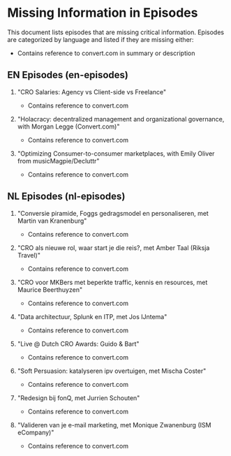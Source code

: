 # Missing Information in Episodes

This document lists episodes that are missing critical information. Episodes are categorized by language and listed if they are missing either:

- Contains reference to convert.com in summary or description

## EN Episodes (en-episodes)

1. "CRO Salaries: Agency vs Client-side vs Freelance"
   - Contains reference to convert.com

2. "Holacracy: decentralized management and organizational governance, with Morgan Legge (Convert.com)"
   - Contains reference to convert.com

3. "Optimizing Consumer-to-consumer marketplaces, with Emily Oliver from musicMagpie/Decluttr"
   - Contains reference to convert.com

## NL Episodes (nl-episodes)

1. "Conversie piramide, Foggs gedragsmodel en personaliseren, met Martin van Kranenburg"
   - Contains reference to convert.com

2. "CRO als nieuwe rol, waar start je die reis?, met Amber Taal (Riksja Travel)"
   - Contains reference to convert.com

3. "CRO voor MKBers met beperkte traffic, kennis en resources, met Maurice Beerthuyzen"
   - Contains reference to convert.com

4. "Data architectuur, Splunk en ITP, met Jos IJntema"
   - Contains reference to convert.com

5. "Live @ Dutch CRO Awards: Guido & Bart"
   - Contains reference to convert.com

6. "Soft Persuasion: katalyseren ipv overtuigen, met Mischa Coster"
   - Contains reference to convert.com

7. "Redesign bij fonQ, met Jurrien Schouten"
   - Contains reference to convert.com

8. "Valideren van je e-mail marketing, met Monique Zwanenburg (ISM eCompany)"
   - Contains reference to convert.com

